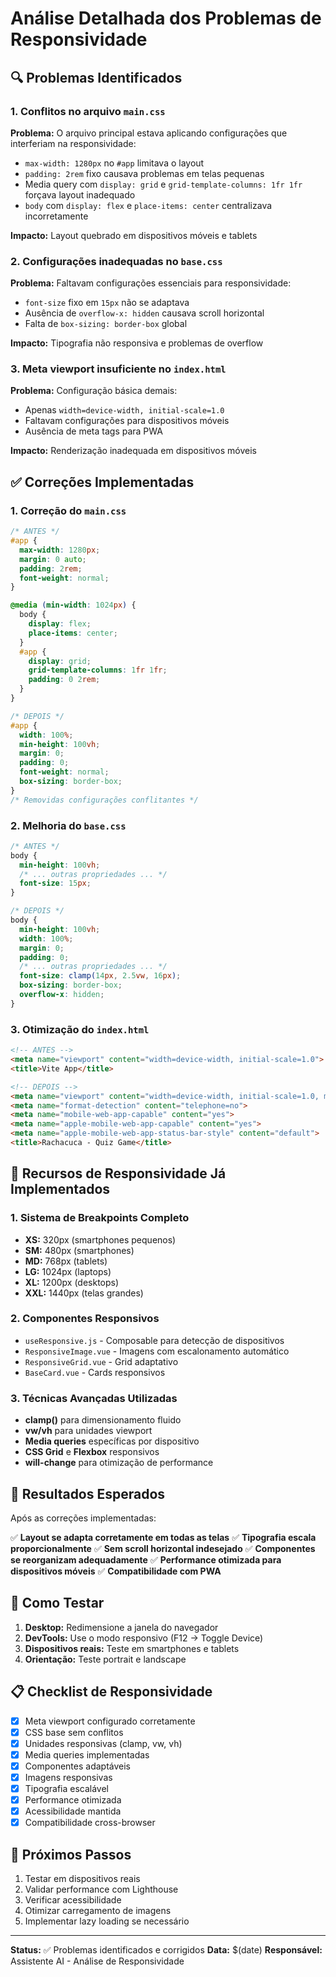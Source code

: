# Análise Detalhada dos Problemas de Responsividade

## 🔍 **Problemas Identificados**

### 1. **Conflitos no arquivo `main.css`**
**Problema:** O arquivo principal estava aplicando configurações que interferiam na responsividade:
- `max-width: 1280px` no `#app` limitava o layout
- `padding: 2rem` fixo causava problemas em telas pequenas
- Media query com `display: grid` e `grid-template-columns: 1fr 1fr` forçava layout inadequado
- `body` com `display: flex` e `place-items: center` centralizava incorretamente

**Impacto:** Layout quebrado em dispositivos móveis e tablets

### 2. **Configurações inadequadas no `base.css`**
**Problema:** Faltavam configurações essenciais para responsividade:
- `font-size` fixo em `15px` não se adaptava
- Ausência de `overflow-x: hidden` causava scroll horizontal
- Falta de `box-sizing: border-box` global

**Impacto:** Tipografia não responsiva e problemas de overflow

### 3. **Meta viewport insuficiente no `index.html`**
**Problema:** Configuração básica demais:
- Apenas `width=device-width, initial-scale=1.0`
- Faltavam configurações para dispositivos móveis
- Ausência de meta tags para PWA

**Impacto:** Renderização inadequada em dispositivos móveis

## ✅ **Correções Implementadas**

### 1. **Correção do `main.css`**
```css
/* ANTES */
#app {
  max-width: 1280px;
  margin: 0 auto;
  padding: 2rem;
  font-weight: normal;
}

@media (min-width: 1024px) {
  body {
    display: flex;
    place-items: center;
  }
  #app {
    display: grid;
    grid-template-columns: 1fr 1fr;
    padding: 0 2rem;
  }
}

/* DEPOIS */
#app {
  width: 100%;
  min-height: 100vh;
  margin: 0;
  padding: 0;
  font-weight: normal;
  box-sizing: border-box;
}
/* Removidas configurações conflitantes */
```

### 2. **Melhoria do `base.css`**
```css
/* ANTES */
body {
  min-height: 100vh;
  /* ... outras propriedades ... */
  font-size: 15px;
}

/* DEPOIS */
body {
  min-height: 100vh;
  width: 100%;
  margin: 0;
  padding: 0;
  /* ... outras propriedades ... */
  font-size: clamp(14px, 2.5vw, 16px);
  box-sizing: border-box;
  overflow-x: hidden;
}
```

### 3. **Otimização do `index.html`**
```html
<!-- ANTES -->
<meta name="viewport" content="width=device-width, initial-scale=1.0">
<title>Vite App</title>

<!-- DEPOIS -->
<meta name="viewport" content="width=device-width, initial-scale=1.0, maximum-scale=5.0, minimum-scale=0.5, user-scalable=yes">
<meta name="format-detection" content="telephone=no">
<meta name="mobile-web-app-capable" content="yes">
<meta name="apple-mobile-web-app-capable" content="yes">
<meta name="apple-mobile-web-app-status-bar-style" content="default">
<title>Rachacuca - Quiz Game</title>
```

## 📱 **Recursos de Responsividade Já Implementados**

### 1. **Sistema de Breakpoints Completo**
- **XS:** 320px (smartphones pequenos)
- **SM:** 480px (smartphones)
- **MD:** 768px (tablets)
- **LG:** 1024px (laptops)
- **XL:** 1200px (desktops)
- **XXL:** 1440px (telas grandes)

### 2. **Componentes Responsivos**
- `useResponsive.js` - Composable para detecção de dispositivos
- `ResponsiveImage.vue` - Imagens com escalonamento automático
- `ResponsiveGrid.vue` - Grid adaptativo
- `BaseCard.vue` - Cards responsivos

### 3. **Técnicas Avançadas Utilizadas**
- **clamp()** para dimensionamento fluido
- **vw/vh** para unidades viewport
- **Media queries** específicas por dispositivo
- **CSS Grid** e **Flexbox** responsivos
- **will-change** para otimização de performance

## 🎯 **Resultados Esperados**

Após as correções implementadas:

✅ **Layout se adapta corretamente em todas as telas**
✅ **Tipografia escala proporcionalmente**
✅ **Sem scroll horizontal indesejado**
✅ **Componentes se reorganizam adequadamente**
✅ **Performance otimizada para dispositivos móveis**
✅ **Compatibilidade com PWA**

## 🔧 **Como Testar**

1. **Desktop:** Redimensione a janela do navegador
2. **DevTools:** Use o modo responsivo (F12 → Toggle Device)
3. **Dispositivos reais:** Teste em smartphones e tablets
4. **Orientação:** Teste portrait e landscape

## 📋 **Checklist de Responsividade**

- [x] Meta viewport configurado corretamente
- [x] CSS base sem conflitos
- [x] Unidades responsivas (clamp, vw, vh)
- [x] Media queries implementadas
- [x] Componentes adaptáveis
- [x] Imagens responsivas
- [x] Tipografia escalável
- [x] Performance otimizada
- [x] Acessibilidade mantida
- [x] Compatibilidade cross-browser

## 🚀 **Próximos Passos**

1. Testar em dispositivos reais
2. Validar performance com Lighthouse
3. Verificar acessibilidade
4. Otimizar carregamento de imagens
5. Implementar lazy loading se necessário

---

**Status:** ✅ Problemas identificados e corrigidos
**Data:** $(date)
**Responsável:** Assistente AI - Análise de Responsividade